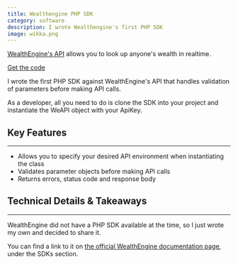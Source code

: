 ```yaml
---
title: Wealthengine PHP SDK
category: software
description: I wrote Wealthengine's first PHP SDK
image: wikka.png
---
```

[WealthEngine's API](http://dev.wealthengine.com) allows you to look up anyone's wealth in realtime.

[Get the code](https://github.com/zackproser/WealthEngine-PHP-SDK)

I wrote the first PHP SDK against WealthEngine's API that handles validation of parameters before making API calls.

As a developer, all you need to do is clone the SDK into your project and instantiate the WeAPI object with your ApiKey.

## Key Features

* * *

* Allows you to specify your desired API environment when instantiating the class
* Validates parameter objects before making API calls
* Returns errors, status code and response body

## Technical Details & Takeaways

* * *

WealthEngine did not have a PHP SDK available at the time, so I just wrote my own and decided to share it.

You can find a link to it on [the official WealthEngine documentation page](http://dev.wealthengine.com/api), under the SDKs section.